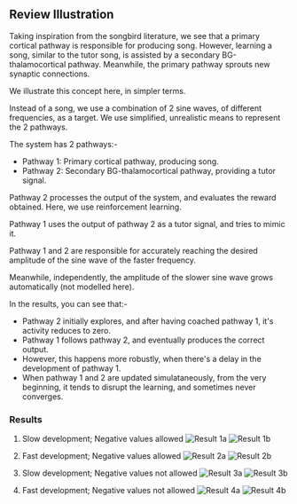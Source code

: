 ## Review Illustration

Taking inspiration from the songbird literature, we see that a primary cortical pathway is responsible for producing song. However, learning a song, similar to the tutor song, is assisted by a secondary BG-thalamocortical pathway. Meanwhile, the primary pathway sprouts new synaptic connections.

We illustrate this concept here, in simpler terms.

Instead of a song, we use a combination of 2 sine waves, of different frequencies, as a target.
We use simplified, unrealistic means to represent the 2 pathways.

The system has 2 pathways:-
- Pathway 1: Primary cortical pathway, producing song.
- Pathway 2: Secondary BG-thalamocortical pathway, providing a tutor signal.

Pathway 2 processes the output of the system, and evaluates the reward obtained. Here, we use reinforcement learning.

Pathway 1 uses the output of pathway 2 as a tutor signal, and tries to mimic it.

Pathway 1 and 2 are responsible for accurately reaching the desired amplitude of the sine wave of the faster frequency.

Meanwhile, independently, the amplitude of the slower sine wave grows automatically (not modelled here).

In the results, you can see that:-
- Pathway 2 initially explores, and after having coached pathway 1, it's activity reduces to zero.
- Pathway 1 follows pathway 2, and eventually produces the correct output.
- However, this happens more robustly, when there's a delay in the development of pathway 1.
- When pathway 1 and 2 are updated simulataneously, from the very beginning, it tends to disrupt the learning, and sometimes never converges.


### Results

1. Slow development; Negative values allowed
![Result 1a](Results_slow_neg/Result_illustration.png)
![Result 1b](Results_slow_neg/Result_illustration_delayed.png)

2. Fast development; Negative values allowed
![Result 2a](Results_fast_neg/Result_illustration.png)
![Result 2b](Results_fast_neg/Result_illustration_delayed.png)

3. Slow development; Negative values not allowed
![Result 3a](Results_slow_noneg/Result_illustration.png)
![Result 3b](Results_slow_noneg/Result_illustration_delayed.png)

4. Fast development; Negative values not allowed
![Result 4a](Results_fast_noneg/Result_illustration.png)
![Result 4b](Results_fast_noneg/Result_illustration_delayed.png)
